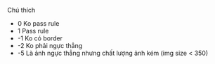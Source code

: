Chú thích
* 0     Ko pass rule
* 1	    Pass rule
* -1    Ko có border
* -2    Ko phải ngực thẳng
* -5    Là ảnh ngực thẳng nhưng chất lượng ảnh kém (img size < 350)